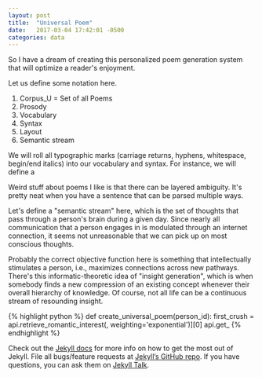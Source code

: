 ```yaml
---
layout: post
title:  "Universal Poem"
date:   2017-03-04 17:42:01 -0500
categories: data
---
```


So I have a dream of creating this personalized poem generation system that will optimize a reader's enjoyment.

Let us define some notation here.

1. Corpus_U = Set of all Poems
2. Prosody
3. Vocabulary
4. Syntax
5. Layout
6. Semantic stream

We will roll all typographic marks (carriage returns, hyphens, whitespace, begin/end italics) into our vocabulary and syntax. For instance, we will define a

Weird stuff about poems I like is that there can be layered ambiguity. It's pretty neat when you have a sentence that can be parsed multiple ways.

Let's define a "semantic stream" here, which is the set of thoughts that pass through a person's brain during a given day. Since nearly all communication that a person engages in is modulated through an internet connection, it seems not unreasonable that we can pick up on most conscious thoughts.

Probably the correct objective function here is something that intellectually stimulates a person, i.e., maximizes connections across new pathways. There's this informatic-theoretic idea of "insight generation", which is when somebody finds a new compression of an existing concept whenever their overall hierarchy of knowledge. Of course, not all life can be a continuous stream of resounding insight.

{% highlight python %}
def create_universal_poem(person_id):
	first_crush = api.retrieve_romantic_interest(, weighting='exponential')][0]
	api.get_
{% endhighlight %}

Check out the [Jekyll docs][jekyll-docs] for more info on how to get the most out of Jekyll. File all bugs/feature requests at [Jekyll’s GitHub repo][jekyll-gh]. If you have questions, you can ask them on [Jekyll Talk][jekyll-talk].

[jekyll-docs]: http://jekyllrb.com/docs/home
[jekyll-gh]:   https://github.com/jekyll/jekyll
[jekyll-talk]: https://talk.jekyllrb.com/
